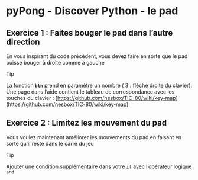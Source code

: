 # pyPong - Discover Python - le pad

## Exercice 1 : Faites bouger le pad dans l’autre direction

En vous inspirant du code précédent, vous devez faire en sorte que le pad puisse bouger à droite comme à gauche

> [!TIP]
> La fonction **`btn`** prend en paramètre un nombre ( 3 : flèche droite du clavier). Une page dans l’aide contient le tableau de correspondance avec les touches du clavier :  [https://github.com/nesbox/TIC-80/wiki/key-map](https://github.com/nesbox/TIC-80/wiki/key-map)
    
## Exercice 2 : Limitez les mouvement du pad

Vous voulez maintenant améliorer les mouvements du pad en faisant en sorte qu’il reste dans le carré du jeu

> [!TIP]
> Ajouter une condition supplémentaire dans votre `if` avec l’opérateur logique `and`
    
